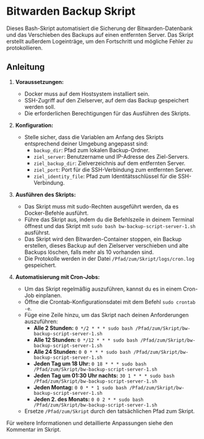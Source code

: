 # Bitwarden Backup Skript

Dieses Bash-Skript automatisiert die Sicherung der Bitwarden-Datenbank und das Verschieben des Backups auf einen entfernten Server. Das Skript erstellt außerdem Logeinträge, um den Fortschritt und mögliche Fehler zu protokollieren.

## Anleitung

1. **Voraussetzungen:**
    - Docker muss auf dem Hostsystem installiert sein.
    - SSH-Zugriff auf den Zielserver, auf dem das Backup gespeichert werden soll.
    - Die erforderlichen Berechtigungen für das Ausführen des Skripts.

2. **Konfiguration:**
    - Stelle sicher, dass die Variablen am Anfang des Skripts entsprechend deiner Umgebung angepasst sind:
        - `backup_dir`: Pfad zum lokalen Backup-Ordner.
        - `ziel_server`: Benutzername und IP-Adresse des Ziel-Servers.
        - `ziel_backup_dir`: Zielverzeichnis auf dem entfernten Server.
        - `ziel_port`: Port für die SSH-Verbindung zum entfernten Server.
        - `ziel_identity_file`: Pfad zum Identitätsschlüssel für die SSH-Verbindung.

3. **Ausführen des Skripts:**
    - Das Skript muss mit sudo-Rechten ausgeführt werden, da es Docker-Befehle ausführt.
    - Führe das Skript aus, indem du die Befehlszeile in deinem Terminal öffnest und das Skript mit `sudo bash bw-backup-script-server-1.sh` ausführst.
    - Das Skript wird den Bitwarden-Container stoppen, ein Backup erstellen, dieses Backup auf den Zielserver verschieben und alte Backups löschen, falls mehr als 10 vorhanden sind.
    - Die Protokolle werden in der Datei `/Pfad/zum/Skript/logs/cron.log` gespeichert.

4. **Automatisierung mit Cron-Jobs:**
    - Um das Skript regelmäßig auszuführen, kannst du es in einem Cron-Job einplanen.
    - Öffne die Crontab-Konfigurationsdatei mit dem Befehl `sudo crontab -e`.
    - Füge eine Zeile hinzu, um das Skript nach deinen Anforderungen auszuführen:
        - **Alle 2 Stunden:** `0 */2 * * * sudo bash /Pfad/zum/Skript/bw-backup-script-server-1.sh`
        - **Alle 12 Stunden:** `0 */12 * * * sudo bash /Pfad/zum/Skript/bw-backup-script-server-1.sh`
        - **Alle 24 Stunden:** `0 0 * * * sudo bash /Pfad/zum/Skript/bw-backup-script-server-1.sh`
        - **Jeden Tag um 18 Uhr:** `0 18 * * * sudo bash /Pfad/zum/Skript/bw-backup-script-server-1.sh`
        - **Jeden Tag um 01:30 Uhr nachts:** `30 1 * * * sudo bash /Pfad/zum/Skript/bw-backup-script-server-1.sh`
        - **Jeden Montag:** `0 0 * * 1 sudo bash /Pfad/zum/Skript/bw-backup-script-server-1.sh`
        - **Jeden 2. des Monats:** `0 0 2 * * sudo bash /Pfad/zum/Skript/bw-backup-script-server-1.sh`
    - Ersetze `/Pfad/zum/Skript` durch den tatsächlichen Pfad zum Skript.

Für weitere Informationen und detaillierte Anpassungen siehe den Kommentar im Skript.